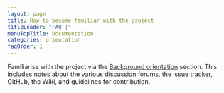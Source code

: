 ```yaml
---
layout: page
title: How to become familiar with the project
titleLeader: "FAQ |"
menuTopTitle: Documentation
categories: orientation
faqOrder: 1
---
```


Familiarise with the project via the [Background orientation](/doc/#background-orientation) section.
This includes notes about the various discussion forums, the issue tracker, GitHub, the Wiki, and guidelines for contribution.
